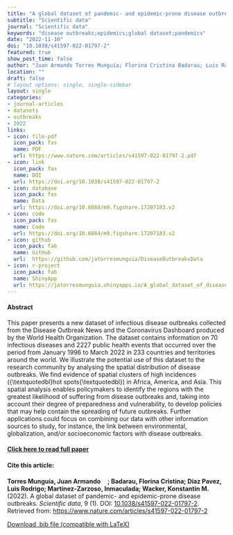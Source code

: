 ```yaml
---
title: "A global dataset of pandemic- and epidemic-prone disease outbreaks"
subtitle: "Scientific data" 
journal: "Scientific data" 
keywords: "disease outbreaks;epidemics;global dataset;pandemics" 
date: "2022-11-10"
doi: "10.1038/s41597-022-01797-2"
featured: true
show_post_time: false
author: "Juan Armando Torres Munguía; Florina Cristina Badarau; Luis Rodrigo Díaz Pavez; Inmaculada Martínez-Zarzoso; Konstantin M. Wacker"
location: ""
draft: false
# layout options: single, single-sidebar
layout: single
categories:
- journal-articles
- datasets
- outbreaks
- 2022
links:
- icon: file-pdf
  icon_pack: fas
  name: PDF
  url: https://www.nature.com/articles/s41597-022-01797-2.pdf
- icon: link
  icon_pack: fas
  name: DOI
  url: https://doi.org/10.1038/s41597-022-01797-2
- icon: database
  icon_pack: fas
  name: Data
  url: https://doi.org/10.6084/m9.figshare.17207183.v2
- icon: code
  icon_pack: fas
  name: Code
  url: https://doi.org/10.6084/m9.figshare.17207183.v2
- icon: github
  icon_pack: fab
  name: GitHub
  url:  https://github.com/jatorresmunguia/DiseaseOutbreaksData
- icon: r-project
  icon_pack: fab
  name: ShinyApp
  url: https://jatorresmunguia.shinyapps.io/A_global_dataset_of_disease_outbreaks/
---
```




<h4> Abstract </h4>
<p> This paper presents a new dataset of infectious disease outbreaks collected from the Disease Outbreak News and the Coronavirus Dashboard produced by the World Health Organization. The dataset contains information on 70 infectious diseases and 2227 public health events that occurred over the period from January 1996 to March 2022 in 233 countries and territories around the world. We illustrate the potential use of this dataset to the research community by analysing the spatial distribution of disease outbreaks. We find evidence of spatial clusters of high incidences ({\textquotedbl}hot spots{\textquotedbl}) in Africa, America, and Asia. This spatial analysis enables policymakers to identify the regions with the greatest likelihood of suffering from disease outbreaks and, taking into account their degree of preparedness and vulnerability, to develop policies that may help contain the spreading of future outbreaks. Further applications could focus on combining our data with other information sources to study, for instance, the link between environmental, globalization, and/or socioeconomic factors with disease outbreaks. </p>

<h4> <a href="https://www.nature.com/articles/s41597-022-01797-2" target="_blank"> Click here to read full paper </a></h4>

<h4>Cite this article: </h4>
<p><b>Torres Munguía, Juan Armando<a href="https://orcid.org/0000-0003-3432-6941" target="_blank"><img src="https://info.orcid.org/wp-content/uploads/2019/11/orcid_16x16.png" height="16" width="16" ></a>; Badarau, Florina Cristina; Díaz Pavez, Luis Rodrigo; Martínez-Zarzoso, Inmaculada; Wacker, Konstantin M.</b> (2022). A global dataset of pandemic- and epidemic-prone disease outbreaks. <i>Scientific data</i>, 9 (1). DOI: <a href="https://www.nature.com/articles/s41597-022-01797-2" target="_blank">10.1038/s41597-022-01797-2</a>. Retrieved from: <a href="https://www.nature.com/articles/s41597-022-01797-2" target="_blank">https://www.nature.com/articles/s41597-022-01797-2</a></p>

<a href="cite.bib" download="cite.bib" class="button"> Download .bib file (compatible with LaTeX) </a>
